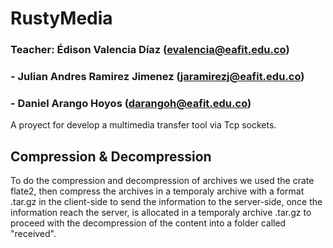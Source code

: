 # RustyMedia
### Teacher: Édison Valencia Díaz (evalencia@eafit.edu.co)
### - Julian Andres Ramirez Jimenez (jaramirezj@eafit.edu.co)
### - Daniel Arango Hoyos (darangoh@eafit.edu.co)

A proyect for develop a multimedia transfer tool via Tcp sockets.

## Compression & Decompression
To do the compression and decompression of archives we used the crate flate2, then compress the archives in a temporaly archive with a format .tar.gz in the client-side to send the information to the server-side, once the information reach the server, is allocated in a temporaly archive .tar.gz to proceed with the decompression of the content into a folder called "received".
